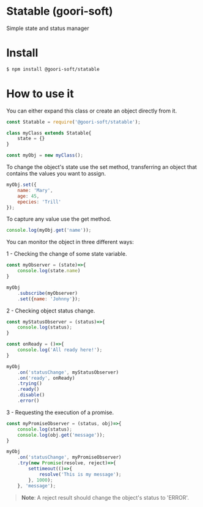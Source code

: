 # Statable (goori-soft)
Simple state and status manager

# Install
```bash
$ npm install @goori-soft/statable
```

# How to use it
You can either expand this class or create an object directly from it.
```javascript
const Statable = require('@goori-soft/statable');

class myClass extends Statable{
    state = {}
}

const myObj = new myClass();
```
To change the object's state use the set method, transferring an object that contains the values ​​you want to assign.
```javascript
myObj.set({
    name: 'Mary',
    age: 45,
    epecies: 'Trill'
});
```
To capture any value use the get method.
```javascript
console.log(myObj.get('name'));
```
You can monitor the object in three different ways:

1 - Checking the change of some state variable.
```javascript
const myObserver = (state)=>{
    console.log(state.name)
}

myObj
    .subscribe(myObserver)
    .set({name: 'Johnny'});
```
2 - Checking object status change.
```javascript
const myStatusObserver = (status)=>{
    console.log(status);
}

const onReady = ()=>{
    console.log('All ready here!');
}

myObj
    .on('statusChange', myStatusObserver)
    .on('ready', onReady)
    .trying()
    .ready()
    .disable()
    .error()
```
3 - Requesting the execution of a promise.
```javascript
const myPromiseObserver = (status, obj)=>{
    console.log(status);
    console.log(obj.get('message'));
}

myObj
    .on('statusChange', myPromiseObserver)
    .try(new Promise(resolve, reject)=>{
        settimeout(()=>{
            resolve('This is my message');
        }, 1000);
    }, 'message');
```
> **Note**: A reject result should change the object's status to 'ERROR'.